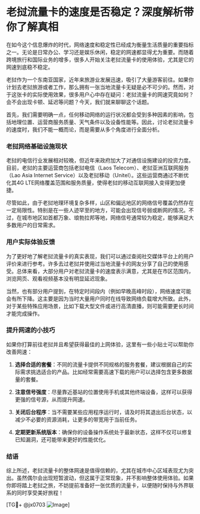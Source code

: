 # 老挝流量卡的速度是否稳定？深度解析带你了解真相

在如今这个信息爆炸的时代，网络速度和稳定性已经成为衡量生活质量的重要指标之一。无论是日常办公、学习还是娱乐休闲，稳定的网速都显得尤为重要。而随着跨境旅行和国际业务的增多，很多人开始关注老挝流量卡的使用体验，尤其是它的网速到底稳不稳定。

老挝作为一个东南亚国家，近年来旅游业发展迅速，吸引了大量游客前往。如果你计划去老挝旅游或者工作，那么拥有一张当地流量卡无疑是必不可少的。然而，对于这张卡的实际使用效果，很多用户心中存在疑问：老挝流量卡的网速究竟如何？会不会出现卡顿、延迟等问题？今天，我们就来聊聊这个话题。

首先，我们需要明确一点，任何移动网络的运行状况都会受到多种因素的影响，包括地理位置、运营商服务质量、天气条件以及设备性能等。因此，讨论老挝流量卡的速度时，我们不能一概而论，而是需要从多个角度进行全面分析。

### 老挝网络基础设施现状

老挝的电信行业发展相对较晚，但近年来政府加大了对通信设施建设的投资力度。目前，老挝的主要运营商包括老挝电信（Laos Telecom）、老挝亚洲互联网服务（Lao Asia Internet Service）以及老挝移动（Unitel）。这些运营商通过不断优化其4G LTE网络覆盖范围和服务质量，使得老挝的移动互联网接入变得更加便捷。

尽管如此，由于老挝地理环境复杂多样，山区和偏远地区的网络信号覆盖仍然存在一定局限性。特别是在一些人迹罕至的地方，可能会出现信号弱或断网的情况。不过，在城市地区如首都万象、琅勃拉邦等地，网络信号通常较为稳定，能够满足大多数用户的日常需求。

### 用户实际体验反馈

为了更好地了解老挝流量卡的真实表现，我们可以通过查阅社交媒体平台上的用户评价来进行参考。许多去过老挝并使用过当地流量卡的网友分享了自己的使用感受。总体来看，大部分用户对老挝流量卡的速度表示满意，尤其是在市区范围内，浏览网页、观看视频基本没有明显延迟现象。

当然，也有部分用户提到，在特定时间段内（例如早晚高峰时段），网络速度可能会有所下降。这主要是因为当时大量用户同时在线导致网络负载增大所致。此外，对于某些特殊应用场景，比如下载大型文件或进行高清直播，则可能需要更长时间才能完成操作。

### 提升网速的小技巧

如果你打算前往老挝并且希望获得最佳的上网体验，这里有一些小贴士可以帮助你改善网速：

1. **选择合适的套餐**：不同的流量卡提供不同规格的服务套餐，建议根据自己的实际需求挑选适合的产品。比如经常需要高速下载的用户可以选择包含更多数据量的套餐。
   
2. **注意信号强度**：尽量靠近基站的位置使用手机或其他终端设备，这样可以获得更强的信号源，从而提升网速。
   
3. **关闭后台程序**：当不需要某些应用程序运行时，请及时将其退出后台状态，以减少不必要的资源消耗，让更多的带宽用于当前任务。
   
4. **定期更新系统版本**：确保你的设备操作系统处于最新状态，这样不仅可以修复已知漏洞，还可能带来更好的性能优化。

### 结语

综上所述，老挝流量卡的整体网速是值得信赖的，尤其在城市中心区域表现尤为突出。虽然偶尔会出现短暂波动，但这属于正常现象，并不影响整体使用体验。如果你即将踏上老挝之旅，不妨提前准备好一张优质的流量卡，以便随时保持与外界联系的同时享受美好旅程！

[TG💪+ @jx0703 ![Image](https://github.com/user-attachments/assets/dbca1d08-cadb-493c-b0ec-ad6f7a83f270)]